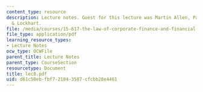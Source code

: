 ```yaml
---
content_type: resource
description: Lecture notes. Guest for this lecture was Martin Allen, Partner, Kirkpatrick
  & Lockhart.
file: /media/courses/15-617-the-law-of-corporate-finance-and-financial-markets-spring-2004/d61c50ebfbf721043587cfcbb28e4461_lec8.pdf
file_type: application/pdf
learning_resource_types:
- Lecture Notes
ocw_type: OCWFile
parent_title: Lecture Notes
parent_type: CourseSection
resourcetype: Document
title: lec8.pdf
uid: d61c50eb-fbf7-2104-3587-cfcbb28e4461
---
```

